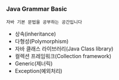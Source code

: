 ### Java Grammar Basic
    자바 기본 문법을 공부하는 공간입니다

* 상속(inheritance)
* 다형성(Polymorphism)
* 자바 클래스 라이브러리(Java Class library)
* 컬렉션 프레임워크(Collection framework)
* Generic(제너릭)
* Exception(예외처리)
